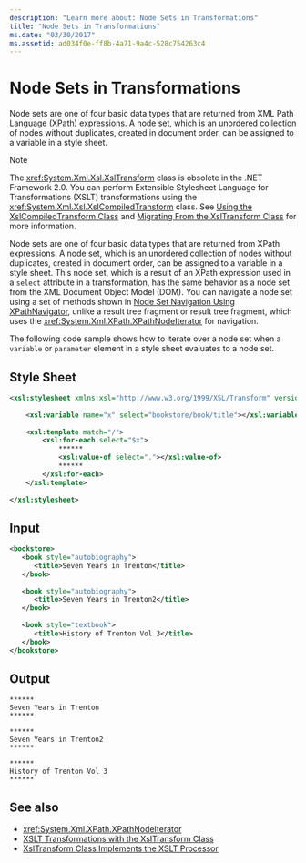 ```yaml
---
description: "Learn more about: Node Sets in Transformations"
title: "Node Sets in Transformations"
ms.date: "03/30/2017"
ms.assetid: ad034f0e-ff8b-4a71-9a4c-528c754263c4
---
```

# Node Sets in Transformations

Node sets are one of four basic data types that are returned from XML Path Language (XPath) expressions. A node set, which is an unordered collection of nodes without duplicates, created in document order, can be assigned to a variable in a style sheet.  
  
> [!NOTE]
> The <xref:System.Xml.Xsl.XslTransform> class is obsolete in the .NET Framework 2.0. You can perform Extensible Stylesheet Language for Transformations (XSLT) transformations using the <xref:System.Xml.Xsl.XslCompiledTransform> class. See [Using the XslCompiledTransform Class](using-the-xslcompiledtransform-class.md) and [Migrating From the XslTransform Class](migrating-from-the-xsltransform-class.md) for more information.  
  
 Node sets are one of four basic data types that are returned from XPath expressions. A node set, which is an unordered collection of nodes without duplicates, created in document order, can be assigned to a variable in a style sheet. This node set, which is a result of an XPath expression used in a `select` attribute in a transformation, has the same behavior as a node set from the XML Document Object Model (DOM). You can navigate a node set using a set of methods shown in [Node Set Navigation Using XPathNavigator](node-set-navigation-using-xpathnavigator.md), unlike a result tree fragment or result tree fragment, which uses the <xref:System.Xml.XPath.XPathNodeIterator> for navigation.  
  
 The following code sample shows how to iterate over a node set when a `variable` or `parameter` element in a style sheet evaluates to a node set.  
  
## Style Sheet  
  
```xml  
<xsl:stylesheet xmlns:xsl="http://www.w3.org/1999/XSL/Transform" version="1.0">  
  
    <xsl:variable name="x" select="bookstore/book/title"></xsl:variable>  
  
    <xsl:template match="/">  
        <xsl:for-each select="$x">  
            ******  
            <xsl:value-of select="."></xsl:value-of>  
            ******  
        </xsl:for-each>  
    </xsl:template>  
  
</xsl:stylesheet>  
```  
  
## Input  
  
```xml  
<bookstore>  
   <book style="autobiography">  
      <title>Seven Years in Trenton</title>  
   </book>  
  
   <book style="autobiography">  
      <title>Seven Years in Trenton2</title>  
   </book>  
  
   <book style="textbook">  
      <title>History of Trenton Vol 3</title>  
   </book>  
</bookstore>  
```  
  
## Output  
  
```output  
******  
Seven Years in Trenton  
******  
  
******  
Seven Years in Trenton2  
******  
  
******  
History of Trenton Vol 3  
******  
```  
  
## See also

- <xref:System.Xml.XPath.XPathNodeIterator>
- [XSLT Transformations with the XslTransform Class](xslt-transformations-with-the-xsltransform-class.md)
- [XslTransform Class Implements the XSLT Processor](xsltransform-class-implements-the-xslt-processor.md)
